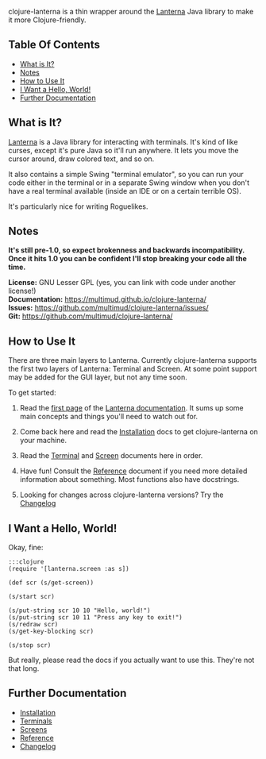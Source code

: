 clojure-lanterna is a thin wrapper around the [Lanterna][] Java library to make
it more Clojure-friendly.

Table Of Contents
-----------------

<!-- vim-markdown-toc GFM -->
* [What is It?](#what-is-it)
* [Notes](#notes)
* [How to Use It](#how-to-use-it)
* [I Want a Hello, World!](#i-want-a-hello-world)
* [Further Documentation](#further-documentation)

<!-- vim-markdown-toc -->

What is It?
-----------

[Lanterna][] is a Java library for interacting with terminals.  It's kind of
like curses, except it's pure Java so it'll run anywhere.  It lets you move the
cursor around, draw colored text, and so on.

It also contains a simple Swing "terminal emulator", so you can run your code
either in the terminal or in a separate Swing window when you don't have
a real terminal available (inside an IDE or on a certain terrible OS).

It's particularly nice for writing Roguelikes.

Notes
-----

**It's still pre-1.0, so expect brokenness and backwards incompatibility.  Once
it hits 1.0 you can be confident I'll stop breaking your code all the time.**

**License:** GNU Lesser GPL (yes, you can link with code under another license!)  
**Documentation:** <https://multimud.github.io/clojure-lanterna/>  
**Issues:** <https://github.com/multimud/clojure-lanterna/issues/>  
**Git:** <https://github.com/multimud/clojure-lanterna/>  


How to Use It
-------------

There are three main layers to Lanterna.  Currently clojure-lanterna supports
the first two layers of Lanterna: Terminal and Screen.  At some point support
may be added for the GUI layer, but not any time soon.

To get started:

1. Read the [first page][lanterna-docs] of the [Lanterna
   documentation][lanterna-docs].  It sums up some main concepts and things
   you'll need to watch out for.

2. Come back here and read the [Installation](./1-installation) docs to get
   clojure-lanterna on your machine.

3. Read the [Terminal](./2-terminals) and [Screen](./3-screens) documents here in
   order.

4. Have fun!  Consult the [Reference](./4-reference) document if you need more
   detailed information about something.  Most functions also have docstrings.

5. Looking for changes across clojure-lanterna versions? Try the [Changelog](./5-changelog)

[Lanterna]: https://github.com/mabe02/lanterna
[lanterna-docs]: https://code.google.com/archive/p/lanterna/wikis/DevelopmentGuide.wiki

I Want a Hello, World!
----------------------

Okay, fine:

    :::clojure
    (require '[lanterna.screen :as s])

    (def scr (s/get-screen))

    (s/start scr)

    (s/put-string scr 10 10 "Hello, world!")
    (s/put-string scr 10 11 "Press any key to exit!")
    (s/redraw scr)
    (s/get-key-blocking scr)

    (s/stop scr)

But really, please read the docs if you actually want to use this.  They're not
that long.

Further Documentation
---------------------

* [Installation](./1-installation)
* [Terminals](./2-terminals)
* [Screens](./3-screens)
* [Reference](./4-reference)
* [Changelog](./5-changelog)
